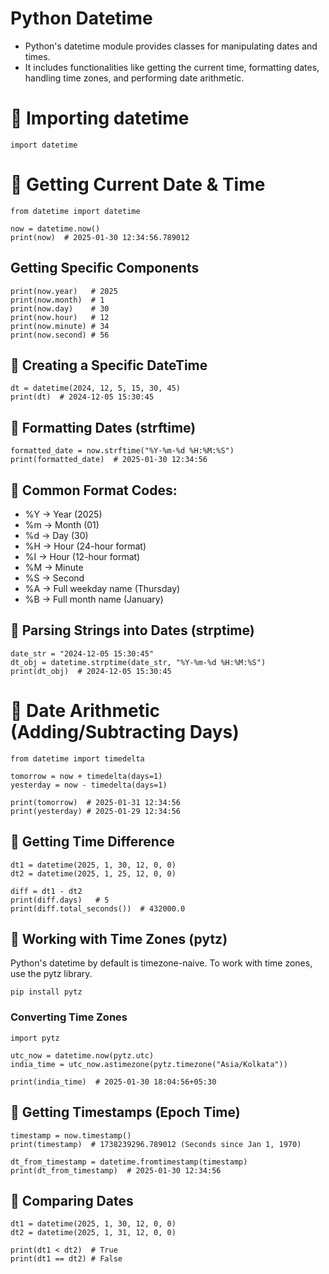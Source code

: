 # Python Datetime

- Python's datetime module provides classes for manipulating dates and times.
- It includes functionalities like getting the current time, formatting dates, handling time zones, and performing date arithmetic.

#

# 🔹 Importing datetime

```
import datetime

```

# 📌 Getting Current Date & Time

```
from datetime import datetime

now = datetime.now()
print(now)  # 2025-01-30 12:34:56.789012

```

## Getting Specific Components

```
print(now.year)   # 2025
print(now.month)  # 1
print(now.day)    # 30
print(now.hour)   # 12
print(now.minute) # 34
print(now.second) # 56

```

## 📌 Creating a Specific DateTime

```
dt = datetime(2024, 12, 5, 15, 30, 45)
print(dt)  # 2024-12-05 15:30:45

```

## 📌 Formatting Dates (strftime)

```
formatted_date = now.strftime("%Y-%m-%d %H:%M:%S")
print(formatted_date)  # 2025-01-30 12:34:56

```

## 📌 Common Format Codes:

- %Y → Year (2025)
- %m → Month (01)
- %d → Day (30)
- %H → Hour (24-hour format)
- %I → Hour (12-hour format)
- %M → Minute
- %S → Second
- %A → Full weekday name (Thursday)
- %B → Full month name (January)

## 📌 Parsing Strings into Dates (strptime)

```
date_str = "2024-12-05 15:30:45"
dt_obj = datetime.strptime(date_str, "%Y-%m-%d %H:%M:%S")
print(dt_obj)  # 2024-12-05 15:30:45

```

# 📌 Date Arithmetic (Adding/Subtracting Days)

```
from datetime import timedelta

tomorrow = now + timedelta(days=1)
yesterday = now - timedelta(days=1)

print(tomorrow)  # 2025-01-31 12:34:56
print(yesterday) # 2025-01-29 12:34:56

```

## 📌 Getting Time Difference

```
dt1 = datetime(2025, 1, 30, 12, 0, 0)
dt2 = datetime(2025, 1, 25, 12, 0, 0)

diff = dt1 - dt2
print(diff.days)   # 5
print(diff.total_seconds())  # 432000.0

```

## 📌 Working with Time Zones (pytz)

Python's datetime by default is timezone-naive. To work with time zones, use the pytz library.

```
pip install pytz

```

### Converting Time Zones

```
import pytz

utc_now = datetime.now(pytz.utc)
india_time = utc_now.astimezone(pytz.timezone("Asia/Kolkata"))

print(india_time)  # 2025-01-30 18:04:56+05:30

```

## 📌 Getting Timestamps (Epoch Time)

```
timestamp = now.timestamp()
print(timestamp)  # 1738239296.789012 (Seconds since Jan 1, 1970)

dt_from_timestamp = datetime.fromtimestamp(timestamp)
print(dt_from_timestamp)  # 2025-01-30 12:34:56

```

## 📌 Comparing Dates

```
dt1 = datetime(2025, 1, 30, 12, 0, 0)
dt2 = datetime(2025, 1, 31, 12, 0, 0)

print(dt1 < dt2)  # True
print(dt1 == dt2) # False

```
